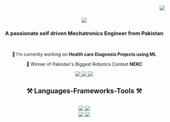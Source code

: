 <img align="right" src="https://visitor-badge.laobi.icu/badge?page_id=nijaasif.nijaasif" />
<h1 align="center">
    <img src="https://readme-typing-svg.herokuapp.com/?font=Righteous&size=35&center=true&vCenter=true&width=500&height=70&duration=4000&lines=Hi+There!+👋;+I'm+Nija+Asif!;" />
</h1>

<h3 align="center">A passionate self driven Mechatronics Engineer from Pakistan </h3>

<br/>

<div align="center">
 
 🔭 I’m currently working on **Health care Diagnosis Projects using ML**
 
 🌱 Winner of Pakistan's Biggest Robotics Contest **NERC**
 </div>

 <div align="center"> 
  <a href="nasifmts@gmail.com">
    <img src="https://img.shields.io/badge/Gmail-333333?style=for-the-badge&logo=gmail&logoColor=red" target="_blank"/>
  </a>
  <a href="https://linkedin.com/in/nija-asif-19856521a/" target="_blank">
    <img src="https://img.shields.io/badge/LinkedIn-0077B5?style=for-the-badge&logo=linkedin&logoColor=white" target="_blank" />
  </a>
  <a href="https://medium.com/@nijawrk17">
     <img src="https://img.shields.io/badge/Medium-12100E?style=for-the-badge&logo=medium&logoColor=white" target="_blank"/> 
 </a>
  </div>

  <h2 align="center">⚒️ Languages-Frameworks-Tools ⚒️</h2>
<br/>
<div align="center">
    <img src="https://skillicons.dev/icons?i=vscode,github,figma" />
  <img src="https://img.shields.io/badge/Power%20BI-F2C811?style=for-the-badge&logo=Power%20BI&logoColor=black)](https://powerbi.microsoft.com/)"

</div>
<div align="center">
    <img src="https://skillicons.dev/icons?i=nodejs,python,c" />
  <img src="https://img.shields.io/badge/C++-00599C?style=for-the-badge&logo=cplusplus&logoColor=white"/>
<br/>

